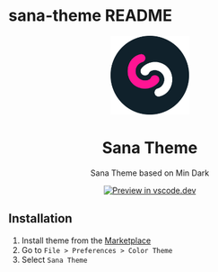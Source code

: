 # sana-theme README

<div align="center">

<img src="https://raw.githubusercontent.com/3raphat/sana-theme/master/icon.png" width="140" />

# Sana Theme

Sana Theme based on Min Dark

[![Preview in vscode.dev](https://img.shields.io/badge/preview%20in-vscode.dev-blue)](https://vscode.dev/theme/3raphat.sana-theme)

</div>

## Installation

1. Install theme from the [Marketplace](https://marketplace.visualstudio.com/items?itemName=3raphat.sana-theme)
2. Go to `File > Preferences > Color Theme`
3. Select `Sana Theme`
